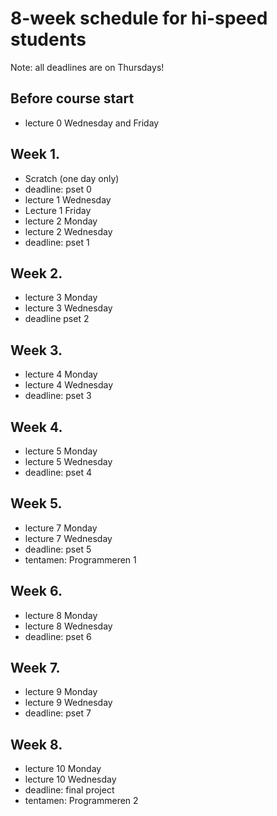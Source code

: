 # 8-week schedule for hi-speed students

Note: all deadlines are on Thursdays!

## Before course start

* lecture 0 Wednesday and Friday

## Week 1.

* Scratch (one day only)
* deadline: pset 0
* lecture 1 Wednesday
* Lecture 1 Friday
* lecture 2 Monday
* lecture 2 Wednesday
* deadline: pset 1

## Week 2.

* lecture 3 Monday
* lecture 3 Wednesday
* deadline pset 2

## Week 3.

* lecture 4 Monday
* lecture 4 Wednesday
* deadline: pset 3

## Week 4.

* lecture 5 Monday
* lecture 5 Wednesday
* deadline: pset 4

## Week 5.

* lecture 7 Monday
* lecture 7 Wednesday
* deadline: pset 5
* tentamen: Programmeren 1

## Week 6.

* lecture 8 Monday
* lecture 8 Wednesday
* deadline: pset 6

## Week 7.

* lecture 9 Monday
* lecture 9 Wednesday
* deadline: pset 7

## Week 8.

* lecture 10 Monday
* lecture 10 Wednesday
* deadline: final project
* tentamen: Programmeren 2

